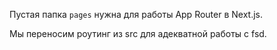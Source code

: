 Пустая папка `pages` нужна для работы App Router в Next.js.

Мы переносим роутинг из src для адекватной работы с fsd.